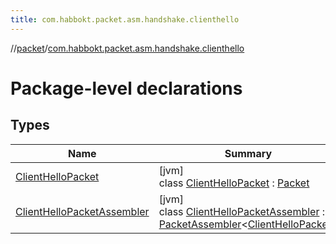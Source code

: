 ```yaml
---
title: com.habbokt.packet.asm.handshake.clienthello
---
```

//[packet](../../index.html)/[com.habbokt.packet.asm.handshake.clienthello](index.html)



# Package-level declarations



## Types


| Name | Summary |
|---|---|
| [ClientHelloPacket](-client-hello-packet/index.html) | [jvm]<br>class [ClientHelloPacket](-client-hello-packet/index.html) : [Packet](../../../api/api/com.habbokt.api.packet/-packet/index.html) |
| [ClientHelloPacketAssembler](-client-hello-packet-assembler/index.html) | [jvm]<br>class [ClientHelloPacketAssembler](-client-hello-packet-assembler/index.html) : [PacketAssembler](../../../api/api/com.habbokt.api.packet/-packet-assembler/index.html)&lt;[ClientHelloPacket](-client-hello-packet/index.html)&gt; |

